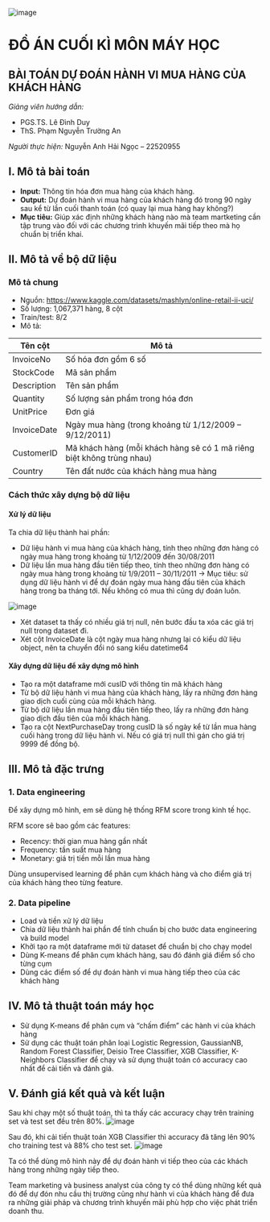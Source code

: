 ![image](https://github.com/Esthercute/CS114.O11-22520955/assets/87257260/96a61d05-ef03-49fd-be83-7ae16c02ff56)

# ĐỒ ÁN CUỐI KÌ MÔN MÁY HỌC
## BÀI TOÁN DỰ  ĐOÁN HÀNH VI MUA HÀNG CỦA KHÁCH HÀNG

*Giảng viên hướng dẫn:*
- PGS.TS. Lê Đình Duy
- ThS. Phạm Nguyễn Trường An

*Người thực hiện:*
Nguyễn Anh Hải Ngọc – 22520955

## I. Mô tả bài toán
- **Input:** Thông tin hóa đơn mua hàng của khách hàng.
- **Output:** Dự đoán hành vi mua hàng của khách hàng đó trong 90 ngày sau kể từ lần cuối thanh toán (có quay lại mua hàng hay không?)
- **Mục tiêu:** Giúp xác định những khách hàng nào mà team martketing cần tập trung vào đối với các chương trình khuyến mãi tiếp theo mà họ chuẩn bị triển khai.

## II. Mô tả về bộ dữ liệu
### Mô tả chung
- Nguồn: https://www.kaggle.com/datasets/mashlyn/online-retail-ii-uci/
- Số lượng: 1,067,371 hàng, 8 cột
- Train/test: 8/2
- Mô tả:

| Tên cột      | Mô tả     |
|--------------|-----------|
| InvoiceNo | Số hóa đơn gồm 6 số      |
| StockCode      |  Mã sản phẩm  |
| Description      | Tên sản phẩm  |
| Quantity      |  Số lượng sản phẩm trong hóa đơn  |
| UnitPrice      | Đơn giá  |
| InvoiceDate      | Ngày mua hàng (trong khoảng từ 1/12/2009 – 9/12/2011)  |
| CustomerID      | Mã khách hàng (mỗi khách hàng sẽ có 1 mã riêng biệt không trùng nhau) |
| Country    | Tên đất nước của khách hàng mua hàng |

### Cách thức xây dựng bộ dữ liệu
#### Xử lý dữ liệu
Ta chia dữ liệu thành hai phần:
- Dữ liệu hành vi mua hàng của khách hàng, tính theo những đơn hàng có ngày mua hàng trong khoảng từ 1/12/2009 đến 30/08/2011
- Dữ liệu lần mua hàng đầu tiên tiếp theo, tính theo những đơn hàng có ngày mua hàng trong khoảng từ 1/9/2011 – 30/11/2011
-> Mục tiêu: sử dụng dữ liệu hành vi để dự đoán ngày mua hàng đầu tiên của khách hàng trong ba tháng tới. Nếu không có mua thì cũng dự đoán luôn.

![image](https://github.com/Esthercute/CS114.O11-22520955/assets/87257260/1620ac40-1e40-482f-b5ff-509efa24d57f)
- Xét dataset ta thấy có nhiều giá trị null, nên bước đầu ta xóa các giá trị null trong dataset đi.
- Xét cột InvoiceDate là cột ngày mua hàng nhưng lại có kiểu dữ liệu object, nên ta chuyển đổi nó sang kiểu datetime64

#### Xây dựng dữ liệu để xây dựng mô hình
- Tạo ra một dataframe mới cusID với thông tin mã khách hàng
- Từ bộ dữ liệu hành vi mua hàng của khách hàng, lấy ra những đơn hàng giao dịch cuối cùng của mỗi khách hàng.
- Từ bộ dữ liệu lần mua hàng đầu tiên tiếp theo, lấy ra những đơn hàng giao dịch đầu tiên của mỗi khách hàng.
- Tạo ra cột NextPurchaseDay trong cusID là số ngày kể từ lần mua hàng cuối hàng trong dữ liệu hành vi. Nếu có giá trị null thì gán cho giá trị 9999 để đồng bộ.

## III. Mô tả đặc trưng
### 1. Data engineering
Để xây dựng mô hình, em sẽ dùng hệ thống RFM score trong kinh tế học.

RFM score sẽ bao gồm các features:
-	Recency: thời gian mua hàng gần nhất
-	Frequency: tần suất mua hàng
-	Monetary: giá trị tiền mỗi lần mua hàng
  
Dùng unsupervised learning để phân cụm khách hàng và cho điểm giá trị của khách hàng theo từng feature.

### 2. Data pipeline
- Load và tiền xử lý dữ liệu
- Chia dữ liệu thành hai phần để tính chuẩn bị cho bước data engineering và build model
- Khởi tạo ra một dataframe mới từ dataset để chuẩn bị cho chạy model
- Dùng K-means để phân cụm khách hàng, sau đó đánh giá điểm số cho từng cụm
- Dùng các điểm số để dự đoán hành vi mua hàng tiếp theo của các khách hàng

## IV. Mô tả thuật toán máy học
- Sử dụng K-means để phân cụm và “chấm điểm” các hành vi của khách hàng
- Sử dụng các thuật toán phân loại Logistic Regression, GaussianNB, Random Forest Classifier, Deisio Tree Classifier, XGB Classifier, K-Neighbors Classifier để chạy và sử dụng thuật toán có accuracy cao nhất để cải tiến và đánh giá.

## V. Đánh giá kết quả và kết luận
Sau khi chạy một số thuật toán, thì ta thấy các accuracy chạy trên training set và test set đều trên 80%.
![image](https://github.com/Esthercute/CS114.O11-22520955/assets/87257260/9c8e331c-5691-45c2-8d42-b381b9378be0)

Sau đó, khi cải tiến thuật toán XGB Classifier thì accuracy đã tăng lên 90% cho training test và 88% cho test set.
![image](https://github.com/Esthercute/CS114.O11-22520955/assets/87257260/b7ad04ed-01c8-4e5a-bb14-6718ffe09f0f)

Ta có thể dùng mô hình này để dự đoán hành vi tiếp theo của các khách hàng trong những ngày tiếp theo.

Team marketing và business analyst của công ty có thể dùng những kết quả đó để dự đón nhu cầu thị trường cũng như hành vi của khách hàng để đưa ra những giải pháp và chương trình khuyến mãi phù hợp cho việc phát triển doanh thu.
